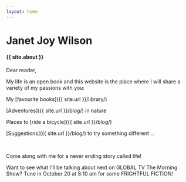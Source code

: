 ```yaml
---
layout: home
---
```


# Janet Joy Wilson

#### {{ site.about }}

Dear reader,

My life is an open book and this website is the place where I will share a variety of my passions with you:

My [favourite books]({{ site.url }}/library/)

[Adventures]({{ site.url }}/blog/) in nature

Places to [ride a bicycle]({{ site.url }}/blog/)

[Suggestions]({{ site.url }}/blog/) to try something different ...

<br />

Come along with me for a never ending story called life!



Want to see what I'll be talking about next on GLOBAL TV The Morning Show? Tune in October 20 at 8:10 am for some FRIGHTFUL FICTION!
